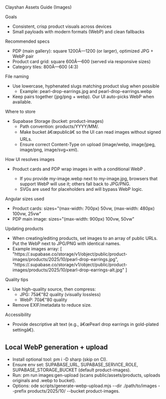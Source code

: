 ﻿Clayshan Assets Guide (Images)

Goals
- Consistent, crisp product visuals across devices
- Small payloads with modern formats (WebP) and clean fallbacks

Recommended specs
- PDP (main gallery): square 1200Ã—1200 (or larger), optimized JPG + WebP pair
- Product card grid: square 600Ã—600 (served via responsive sizes)
- Category tiles: 800Ã—600 (4:3)

File naming
- Use lowercase, hyphenated slugs matching product slug when possible
  - Example: pearl-drop-earrings.jpg and pearl-drop-earrings.webp
- Keep pairs together (jpg/png + webp). Our UI auto-picks WebP when available.

Where to store
- Supabase Storage (bucket: product-images)
  - Path convention: products/YYYY/MM/<uuid-or-slug>.<ext>
  - Make bucket â€œpublicâ€ so the UI can read images without signed URLs.
  - Ensure correct Content-Type on upload (image/webp, image/jpeg, image/png, image/svg+xml).

How UI resolves images
- Product cards and PDP wrap images in <picture> with a conditional WebP <source>.
  - If you provide my-image.webp next to my-image.jpg, browsers that support WebP will use it; others fall back to JPG/PNG.
  - SVGs are used for placeholders and will bypass WebP logic.

Angular sizes used
- Product cards: sizes="(max-width: 700px) 50vw, (max-width: 480px) 100vw, 25vw"
- PDP main image: sizes="(max-width: 900px) 100vw, 50vw"

Updating products
- When creating/editing products, set images to an array of public URLs. Put the WebP next to JPG/PNG with identical names.
- Example images array:
  [
    "https://<project>.supabase.co/storage/v1/object/public/product-images/products/2025/10/pearl-drop-earrings.jpg",
    "https://<project>.supabase.co/storage/v1/object/public/product-images/products/2025/10/pearl-drop-earrings-alt.jpg"
  ]

Quality tips
- Use high-quality source, then compress:
  - JPG: 75â€“82 quality (visually lossless)
  - WebP: 70â€“80 quality
- Remove EXIF/metadata to reduce size.

Accessibility
- Provide descriptive alt text (e.g., â€œPearl drop earrings in gold-plated settingâ€).


## Local WebP generation + upload
- Install optional tool: 
pm i -D sharp (skip on CI).
- Ensure env set: SUPABASE_URL, SUPABASE_SERVICE_ROLE, SUPABASE_STORAGE_BUCKET (default product-images).
- Run: 
pm run images:gen-upload (scans public/assets/products, uploads originals and .webp to bucket).
- Options: 
ode scripts/generate-webp-upload.mjs --dir ./path/to/images --prefix products/2025/10/ --bucket product-images.
